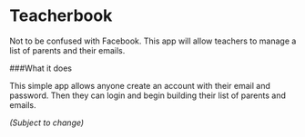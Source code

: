 # Teacherbook

Not to be confused with Facebook. This app will allow teachers to manage a list of parents and their emails.

###What it does

This simple app allows anyone create an account with their email and password. Then they can login and begin building their list of parents and emails.

*(Subject to change)*
